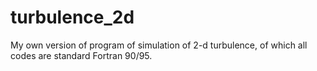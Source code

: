 turbulence_2d
=============

My own version of program of simulation of 2-d turbulence, of which all codes are standard Fortran 90/95.
